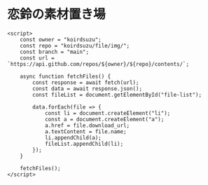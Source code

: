 <!DOCTYPE html>
<html lang="ja">
<head>
    <meta charset="UTF-8">
    <meta name="viewport" content="width=device-width, initial-scale=1.0">
    <title>koirdsuzu</title>
    <style>
        body { font-family: Arial, sans-serif; }
        ul { list-style-type: none; padding: 0; }
        li { margin: 5px 0; }
    </style>
</head>
<body>
    <h1>恋鈴の素材置き場</h1>
    <ul id="file-list"></ul>

    <script>
        const owner = "koirdsuzu";
        const repo = "koirdsuzu/file/img/";
        const branch = "main";
        const url = `https://api.github.com/repos/${owner}/${repo}/contents/`;

        async function fetchFiles() {
            const response = await fetch(url);
            const data = await response.json();
            const fileList = document.getElementById("file-list");

            data.forEach(file => {
                const li = document.createElement("li");
                const a = document.createElement("a");
                a.href = file.download_url;
                a.textContent = file.name;
                li.appendChild(a);
                fileList.appendChild(li);
            });
        }

        fetchFiles();
    </script>
</body>
</html>
